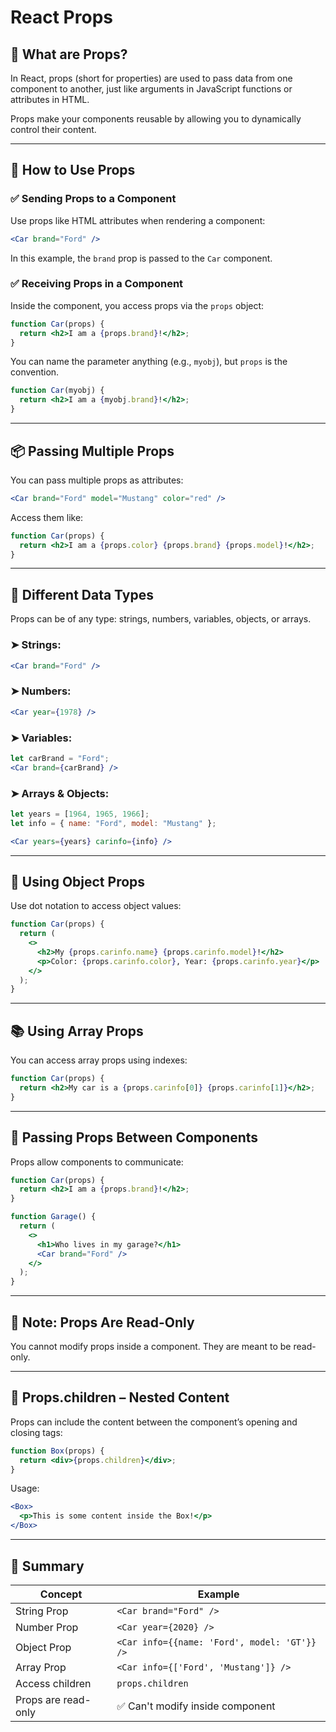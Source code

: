 # React Props

## 📌 What are Props?
In React, props (short for properties) are used to pass data from one component to another, just like arguments in JavaScript functions or attributes in HTML.

Props make your components reusable by allowing you to dynamically control their content.

---

## 🔧 How to Use Props

### ✅ Sending Props to a Component
Use props like HTML attributes when rendering a component:

```jsx
<Car brand="Ford" />
```
In this example, the `brand` prop is passed to the `Car` component.


### ✅ Receiving Props in a Component
Inside the component, you access props via the `props` object:

```jsx
function Car(props) {
  return <h2>I am a {props.brand}!</h2>;
}
```
You can name the parameter anything (e.g., `myobj`), but `props` is the convention.

```jsx
function Car(myobj) {
  return <h2>I am a {myobj.brand}!</h2>;
}
```

---

## 📦 Passing Multiple Props
You can pass multiple props as attributes:

```jsx
<Car brand="Ford" model="Mustang" color="red" />
```
Access them like:

```jsx
function Car(props) {
  return <h2>I am a {props.color} {props.brand} {props.model}!</h2>;
}
```

---

## 🔢 Different Data Types

Props can be of any type: strings, numbers, variables, objects, or arrays.

### ➤ Strings:

```jsx
<Car brand="Ford" />
```

### ➤ Numbers:

```jsx
<Car year={1978} />
```

### ➤ Variables:

```jsx
let carBrand = "Ford";
<Car brand={carBrand} />
```

### ➤ Arrays & Objects:

```jsx
let years = [1964, 1965, 1966];
let info = { name: "Ford", model: "Mustang" };

<Car years={years} carinfo={info} />
```

---

## 📘 Using Object Props
Use dot notation to access object values:

```jsx
function Car(props) {
  return (
    <>
      <h2>My {props.carinfo.name} {props.carinfo.model}!</h2>
      <p>Color: {props.carinfo.color}, Year: {props.carinfo.year}</p>
    </>
  );
}
```

---

## 📚 Using Array Props
You can access array props using indexes:

```jsx 
function Car(props) {
  return <h2>My car is a {props.carinfo[0]} {props.carinfo[1]}</h2>;
}
```

---

## 🔁 Passing Props Between Components
Props allow components to communicate:

```jsx
function Car(props) {
  return <h2>I am a {props.brand}!</h2>;
}

function Garage() {
  return (
    <>
      <h1>Who lives in my garage?</h1>
      <Car brand="Ford" />
    </>
  );
}
```

---

## 🚫 Note: Props Are Read-Only
You cannot modify props inside a component. They are meant to be read-only.

---

## 🧒 Props.children – Nested Content
Props can include the content between the component’s opening and closing tags:

```jsx
function Box(props) {
  return <div>{props.children}</div>;
}
```
Usage:
```jsx
<Box>
  <p>This is some content inside the Box!</p>
</Box>
```

---

## 📎 Summary
| Concept             | Example                                      |
| ------------------- | -------------------------------------------- |
| String Prop         | `<Car brand="Ford" />`                       |
| Number Prop         | `<Car year={2020} />`                        |
| Object Prop         | `<Car info={{name: 'Ford', model: 'GT'}} />` |
| Array Prop          | `<Car info={['Ford', 'Mustang']} />`         |
| Access children     | `props.children`                             |
| Props are read-only | ✅ Can't modify inside component              |

